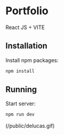 # Portfolio

React JS + VITE

## Installation

Install npm packages:

```bash
npm install
```

## Running

Start server:

```bash
npm run dev
```

(/public/delucas.gif)
